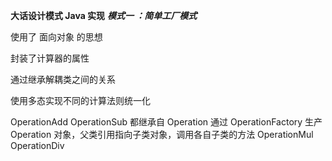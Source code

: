 **大话设计模式 Java 实现**
***模式一 ：简单工厂模式***  

使用了 面向对象 的思想  

封装了计算器的属性  

通过继承解耦类之间的关系  

使用多态实现不同的计算法则统一化  

OperationAdd
OperationSub    都继承自 Operation    通过 OperationFactory 生产 Operation 对象，父类引用指向子类对象，调用各自子类的方法 
OperationMul
OperationDiv    
